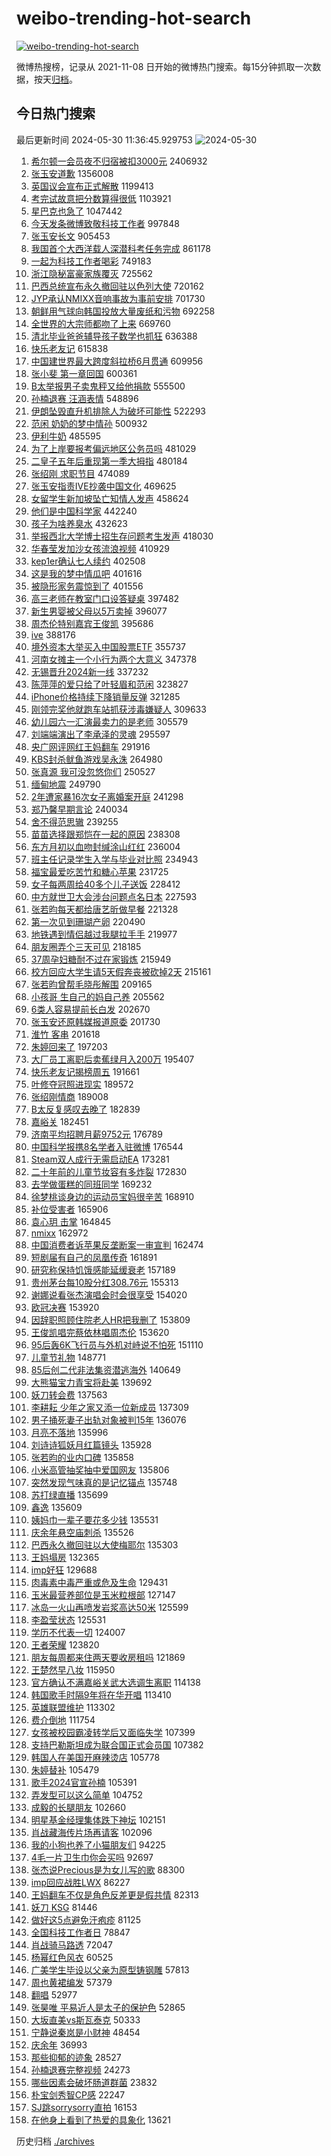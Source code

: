 # weibo-trending-hot-search

[![weibo-trending-hot-search](https://github.com/ameizi/weibo-trending-hot-search/actions/workflows/ci.yml/badge.svg)](https://github.com/ameizi/weibo-trending-hot-search/actions/workflows/ci.yml)

微博热搜榜，记录从 2021-11-08 日开始的微博热门搜索。每15分钟抓取一次数据，按天[归档](./archives)。

## 今日热门搜索

<!-- BEGIN --> 
最后更新时间 2024-05-30 11:36:45.929753 
![2024-05-30](https://imgs-storage.s3.us-east-005.backblazeb2.com/20240530/2024-05-30.png?versionId=4_z8fbbed132d73df8689c40f13_f118fa64bf7d89da3_d20240530_m033645_c005_v0501018_t0048_u01717040205818) 
1. [希尔顿一会员夜不归宿被扣3000元](https://s.weibo.com/weibo?q=%23%E5%B8%8C%E5%B0%94%E9%A1%BF%E4%B8%80%E4%BC%9A%E5%91%98%E5%A4%9C%E4%B8%8D%E5%BD%92%E5%AE%BF%E8%A2%AB%E6%89%A33000%E5%85%83%23&t=31&band_rank=1&Refer=top) 2406932
1. [张玉安道歉](https://s.weibo.com/weibo?q=%23%E5%BC%A0%E7%8E%89%E5%AE%89%E9%81%93%E6%AD%89%23&t=31&band_rank=2&Refer=top) 1356008
1. [英国议会宣布正式解散](https://s.weibo.com/weibo?q=%23%E8%8B%B1%E5%9B%BD%E8%AE%AE%E4%BC%9A%E5%AE%A3%E5%B8%83%E6%AD%A3%E5%BC%8F%E8%A7%A3%E6%95%A3%23&t=31&band_rank=2&Refer=top) 1199413
1. [考完试故意把分数算得很低](https://s.weibo.com/weibo?q=%E8%80%83%E5%AE%8C%E8%AF%95%E6%95%85%E6%84%8F%E6%8A%8A%E5%88%86%E6%95%B0%E7%AE%97%E5%BE%97%E5%BE%88%E4%BD%8E&t=31&band_rank=12&Refer=top) 1103921
1. [星巴克也急了](https://s.weibo.com/weibo?q=%23%E6%98%9F%E5%B7%B4%E5%85%8B%E4%B9%9F%E6%80%A5%E4%BA%86%23&t=31&band_rank=24&Refer=top) 1047442
1. [今天发条微博致敬科技工作者](https://s.weibo.com/weibo?q=%23%E4%BB%8A%E5%A4%A9%E5%8F%91%E6%9D%A1%E5%BE%AE%E5%8D%9A%E8%87%B4%E6%95%AC%E7%A7%91%E6%8A%80%E5%B7%A5%E4%BD%9C%E8%80%85%23&t=31&band_rank=3&Refer=top) 997848
1. [张玉安长文](https://s.weibo.com/weibo?q=%23%E5%BC%A0%E7%8E%89%E5%AE%89%E9%95%BF%E6%96%87%23&t=31&band_rank=2&Refer=top) 905453
1. [我国首个大西洋载人深潜科考任务完成](https://s.weibo.com/weibo?q=%23%E6%88%91%E5%9B%BD%E9%A6%96%E4%B8%AA%E5%A4%A7%E8%A5%BF%E6%B4%8B%E8%BD%BD%E4%BA%BA%E6%B7%B1%E6%BD%9C%E7%A7%91%E8%80%83%E4%BB%BB%E5%8A%A1%E5%AE%8C%E6%88%90%23&t=31&band_rank=3&Refer=top) 861178
1. [一起为科技工作者喝彩](https://s.weibo.com/weibo?q=%23%E4%B8%80%E8%B5%B7%E4%B8%BA%E7%A7%91%E6%8A%80%E5%B7%A5%E4%BD%9C%E8%80%85%E5%96%9D%E5%BD%A9%23&t=31&band_rank=3&Refer=top) 749183
1. [浙江隐秘富豪家族覆灭](https://s.weibo.com/weibo?q=%23%E6%B5%99%E6%B1%9F%E9%9A%90%E7%A7%98%E5%AF%8C%E8%B1%AA%E5%AE%B6%E6%97%8F%E8%A6%86%E7%81%AD%23&t=31&band_rank=4&Refer=top) 725562
1. [巴西总统宣布永久撤回驻以色列大使](https://s.weibo.com/weibo?q=%23%E5%B7%B4%E8%A5%BF%E6%80%BB%E7%BB%9F%E5%AE%A3%E5%B8%83%E6%B0%B8%E4%B9%85%E6%92%A4%E5%9B%9E%E9%A9%BB%E4%BB%A5%E8%89%B2%E5%88%97%E5%A4%A7%E4%BD%BF%23&t=31&band_rank=1&Refer=top) 720162
1. [JYP承认NMIXX音响事故为事前安排](https://s.weibo.com/weibo?q=%23JYP%E6%89%BF%E8%AE%A4NMIXX%E9%9F%B3%E5%93%8D%E4%BA%8B%E6%95%85%E4%B8%BA%E4%BA%8B%E5%89%8D%E5%AE%89%E6%8E%92%23&t=31&band_rank=9&Refer=top) 701730
1. [朝鲜用气球向韩国投放大量废纸和污物](https://s.weibo.com/weibo?q=%23%E6%9C%9D%E9%B2%9C%E7%94%A8%E6%B0%94%E7%90%83%E5%90%91%E9%9F%A9%E5%9B%BD%E6%8A%95%E6%94%BE%E5%A4%A7%E9%87%8F%E5%BA%9F%E7%BA%B8%E5%92%8C%E6%B1%A1%E7%89%A9%23&t=31&band_rank=8&Refer=top) 692258
1. [全世界的大宗师都吻了上来](https://s.weibo.com/weibo?q=%E5%85%A8%E4%B8%96%E7%95%8C%E7%9A%84%E5%A4%A7%E5%AE%97%E5%B8%88%E9%83%BD%E5%90%BB%E4%BA%86%E4%B8%8A%E6%9D%A5&t=31&band_rank=2&Refer=top) 669760
1. [清北毕业爸爸辅导孩子数学也抓狂](https://s.weibo.com/weibo?q=%23%E6%B8%85%E5%8C%97%E6%AF%95%E4%B8%9A%E7%88%B8%E7%88%B8%E8%BE%85%E5%AF%BC%E5%AD%A9%E5%AD%90%E6%95%B0%E5%AD%A6%E4%B9%9F%E6%8A%93%E7%8B%82%23&t=31&band_rank=4&Refer=top) 636388
1. [快乐老友记](https://s.weibo.com/weibo?q=%E5%BF%AB%E4%B9%90%E8%80%81%E5%8F%8B%E8%AE%B0&t=31&band_rank=5&Refer=top) 615838
1. [中国建世界最大跨度斜拉桥6月贯通](https://s.weibo.com/weibo?q=%23%E4%B8%AD%E5%9B%BD%E5%BB%BA%E4%B8%96%E7%95%8C%E6%9C%80%E5%A4%A7%E8%B7%A8%E5%BA%A6%E6%96%9C%E6%8B%89%E6%A1%A56%E6%9C%88%E8%B4%AF%E9%80%9A%23&t=31&band_rank=3&Refer=top) 609956
1. [张小斐 第一章回国](https://s.weibo.com/weibo?q=%E5%BC%A0%E5%B0%8F%E6%96%90%20%E7%AC%AC%E4%B8%80%E7%AB%A0%E5%9B%9E%E5%9B%BD&t=31&band_rank=5&Refer=top) 600361
1. [B太举报男子卖鬼秤又给他捐款](https://s.weibo.com/weibo?q=%23B%E5%A4%AA%E4%B8%BE%E6%8A%A5%E7%94%B7%E5%AD%90%E5%8D%96%E9%AC%BC%E7%A7%A4%E5%8F%88%E7%BB%99%E4%BB%96%E6%8D%90%E6%AC%BE%23&t=31&band_rank=6&Refer=top) 555500
1. [孙楠退赛 汪涵表情](https://s.weibo.com/weibo?q=%E5%AD%99%E6%A5%A0%E9%80%80%E8%B5%9B%20%E6%B1%AA%E6%B6%B5%E8%A1%A8%E6%83%85&t=31&band_rank=7&Refer=top) 548896
1. [伊朗坠毁直升机排除人为破坏可能性](https://s.weibo.com/weibo?q=%23%E4%BC%8A%E6%9C%97%E5%9D%A0%E6%AF%81%E7%9B%B4%E5%8D%87%E6%9C%BA%E6%8E%92%E9%99%A4%E4%BA%BA%E4%B8%BA%E7%A0%B4%E5%9D%8F%E5%8F%AF%E8%83%BD%E6%80%A7%23&t=31&band_rank=7&Refer=top) 522293
1. [范闲 奶奶的梦中情孙](https://s.weibo.com/weibo?q=%E8%8C%83%E9%97%B2%20%E5%A5%B6%E5%A5%B6%E7%9A%84%E6%A2%A6%E4%B8%AD%E6%83%85%E5%AD%99&t=31&band_rank=9&Refer=top) 500932
1. [伊利牛奶](https://s.weibo.com/weibo?q=%E4%BC%8A%E5%88%A9%E7%89%9B%E5%A5%B6&t=31&band_rank=7&Refer=top) 485595
1. [为了上岸要报考偏远地区公务员吗](https://s.weibo.com/weibo?q=%23%E4%B8%BA%E4%BA%86%E4%B8%8A%E5%B2%B8%E8%A6%81%E6%8A%A5%E8%80%83%E5%81%8F%E8%BF%9C%E5%9C%B0%E5%8C%BA%E5%85%AC%E5%8A%A1%E5%91%98%E5%90%97%23&t=31&band_rank=30&Refer=top) 481029
1. [二皇子五年后重现第一季大拇指](https://s.weibo.com/weibo?q=%23%E4%BA%8C%E7%9A%87%E5%AD%90%E4%BA%94%E5%B9%B4%E5%90%8E%E9%87%8D%E7%8E%B0%E7%AC%AC%E4%B8%80%E5%AD%A3%E5%A4%A7%E6%8B%87%E6%8C%87%23&t=31&band_rank=7&Refer=top) 480184
1. [张绍刚 求职节目](https://s.weibo.com/weibo?q=%E5%BC%A0%E7%BB%8D%E5%88%9A%20%E6%B1%82%E8%81%8C%E8%8A%82%E7%9B%AE&t=31&band_rank=8&Refer=top) 474089
1. [张玉安指责IVE抄袭中国文化](https://s.weibo.com/weibo?q=%E5%BC%A0%E7%8E%89%E5%AE%89%E6%8C%87%E8%B4%A3IVE%E6%8A%84%E8%A2%AD%E4%B8%AD%E5%9B%BD%E6%96%87%E5%8C%96&t=31&band_rank=31&Refer=top) 469625
1. [女留学生新加坡坠亡知情人发声](https://s.weibo.com/weibo?q=%23%E5%A5%B3%E7%95%99%E5%AD%A6%E7%94%9F%E6%96%B0%E5%8A%A0%E5%9D%A1%E5%9D%A0%E4%BA%A1%E7%9F%A5%E6%83%85%E4%BA%BA%E5%8F%91%E5%A3%B0%23&t=31&band_rank=15&Refer=top) 458624
1. [他们是中国科学家](https://s.weibo.com/weibo?q=%23%E4%BB%96%E4%BB%AC%E6%98%AF%E4%B8%AD%E5%9B%BD%E7%A7%91%E5%AD%A6%E5%AE%B6%23&t=31&band_rank=10&Refer=top) 442240
1. [孩子为啥养臭水](https://s.weibo.com/weibo?q=%23%E5%AD%A9%E5%AD%90%E4%B8%BA%E5%95%A5%E5%85%BB%E8%87%AD%E6%B0%B4%23&t=31&band_rank=19&Refer=top) 432623
1. [举报西北大学博士招生存问题考生发声](https://s.weibo.com/weibo?q=%23%E4%B8%BE%E6%8A%A5%E8%A5%BF%E5%8C%97%E5%A4%A7%E5%AD%A6%E5%8D%9A%E5%A3%AB%E6%8B%9B%E7%94%9F%E5%AD%98%E9%97%AE%E9%A2%98%E8%80%83%E7%94%9F%E5%8F%91%E5%A3%B0%23&t=31&band_rank=50&Refer=top) 418030
1. [华春莹发加沙女孩流浪视频](https://s.weibo.com/weibo?q=%23%E5%8D%8E%E6%98%A5%E8%8E%B9%E5%8F%91%E5%8A%A0%E6%B2%99%E5%A5%B3%E5%AD%A9%E6%B5%81%E6%B5%AA%E8%A7%86%E9%A2%91%23&t=31&band_rank=47&Refer=top) 410929
1. [kep1er确认七人续约](https://s.weibo.com/weibo?q=%23kep1er%E7%A1%AE%E8%AE%A4%E4%B8%83%E4%BA%BA%E7%BB%AD%E7%BA%A6%23&t=31&band_rank=7&Refer=top) 402508
1. [这是我的梦中情瓜吧](https://s.weibo.com/weibo?q=%23%E8%BF%99%E6%98%AF%E6%88%91%E7%9A%84%E6%A2%A6%E4%B8%AD%E6%83%85%E7%93%9C%E5%90%A7%23&t=31&band_rank=10&Refer=top) 401616
1. [被隐形家务震惊到了](https://s.weibo.com/weibo?q=%23%E8%A2%AB%E9%9A%90%E5%BD%A2%E5%AE%B6%E5%8A%A1%E9%9C%87%E6%83%8A%E5%88%B0%E4%BA%86%23&t=31&band_rank=17&Refer=top) 401556
1. [高三老师在教室门口设答疑桌](https://s.weibo.com/weibo?q=%23%E9%AB%98%E4%B8%89%E8%80%81%E5%B8%88%E5%9C%A8%E6%95%99%E5%AE%A4%E9%97%A8%E5%8F%A3%E8%AE%BE%E7%AD%94%E7%96%91%E6%A1%8C%23&t=31&band_rank=10&Refer=top) 397482
1. [新生男婴被父母以5万卖掉](https://s.weibo.com/weibo?q=%23%E6%96%B0%E7%94%9F%E7%94%B7%E5%A9%B4%E8%A2%AB%E7%88%B6%E6%AF%8D%E4%BB%A55%E4%B8%87%E5%8D%96%E6%8E%89%23&t=31&band_rank=15&Refer=top) 396077
1. [周杰伦特别嘉宾王俊凯](https://s.weibo.com/weibo?q=%23%E5%91%A8%E6%9D%B0%E4%BC%A6%E7%89%B9%E5%88%AB%E5%98%89%E5%AE%BE%E7%8E%8B%E4%BF%8A%E5%87%AF%23&t=31&band_rank=9&Refer=top) 395686
1. [ive](https://s.weibo.com/weibo?q=ive&t=31&band_rank=24&Refer=top) 388176
1. [境外资本大举买入中国股票ETF](https://s.weibo.com/weibo?q=%23%E5%A2%83%E5%A4%96%E8%B5%84%E6%9C%AC%E5%A4%A7%E4%B8%BE%E4%B9%B0%E5%85%A5%E4%B8%AD%E5%9B%BD%E8%82%A1%E7%A5%A8ETF%23&t=31&band_rank=26&Refer=top) 355737
1. [河南女摊主一个小行为两个大意义](https://s.weibo.com/weibo?q=%23%E6%B2%B3%E5%8D%97%E5%A5%B3%E6%91%8A%E4%B8%BB%E4%B8%80%E4%B8%AA%E5%B0%8F%E8%A1%8C%E4%B8%BA%E4%B8%A4%E4%B8%AA%E5%A4%A7%E6%84%8F%E4%B9%89%23&t=31&band_rank=10&Refer=top) 347378
1. [无锡晋升2024新一线](https://s.weibo.com/weibo?q=%23%E6%97%A0%E9%94%A1%E6%99%8B%E5%8D%872024%E6%96%B0%E4%B8%80%E7%BA%BF%23&t=31&band_rank=10&Refer=top) 337232
1. [陈萍萍的爱只给了叶轻眉和范闲](https://s.weibo.com/weibo?q=%E9%99%88%E8%90%8D%E8%90%8D%E7%9A%84%E7%88%B1%E5%8F%AA%E7%BB%99%E4%BA%86%E5%8F%B6%E8%BD%BB%E7%9C%89%E5%92%8C%E8%8C%83%E9%97%B2&t=31&band_rank=11&Refer=top) 323827
1. [iPhone价格持续下降销量反弹](https://s.weibo.com/weibo?q=%23iPhone%E4%BB%B7%E6%A0%BC%E6%8C%81%E7%BB%AD%E4%B8%8B%E9%99%8D%E9%94%80%E9%87%8F%E5%8F%8D%E5%BC%B9%23&t=31&band_rank=12&Refer=top) 321285
1. [刚领完奖他就跑车站抓获涉毒嫌疑人](https://s.weibo.com/weibo?q=%23%E5%88%9A%E9%A2%86%E5%AE%8C%E5%A5%96%E4%BB%96%E5%B0%B1%E8%B7%91%E8%BD%A6%E7%AB%99%E6%8A%93%E8%8E%B7%E6%B6%89%E6%AF%92%E5%AB%8C%E7%96%91%E4%BA%BA%23&t=31&band_rank=10&Refer=top) 309633
1. [幼儿园六一汇演最卖力的是老师](https://s.weibo.com/weibo?q=%23%E5%B9%BC%E5%84%BF%E5%9B%AD%E5%85%AD%E4%B8%80%E6%B1%87%E6%BC%94%E6%9C%80%E5%8D%96%E5%8A%9B%E7%9A%84%E6%98%AF%E8%80%81%E5%B8%88%23&t=31&band_rank=10&Refer=top) 305579
1. [刘端端演出了李承泽的灵魂](https://s.weibo.com/weibo?q=%E5%88%98%E7%AB%AF%E7%AB%AF%E6%BC%94%E5%87%BA%E4%BA%86%E6%9D%8E%E6%89%BF%E6%B3%BD%E7%9A%84%E7%81%B5%E9%AD%82&t=31&band_rank=37&Refer=top) 295597
1. [央广网评网红王妈翻车](https://s.weibo.com/weibo?q=%23%E5%A4%AE%E5%B9%BF%E7%BD%91%E8%AF%84%E7%BD%91%E7%BA%A2%E7%8E%8B%E5%A6%88%E7%BF%BB%E8%BD%A6%23&t=31&band_rank=13&Refer=top) 291916
1. [KBS封杀鱿鱼游戏吴永洙](https://s.weibo.com/weibo?q=%23KBS%E5%B0%81%E6%9D%80%E9%B1%BF%E9%B1%BC%E6%B8%B8%E6%88%8F%E5%90%B4%E6%B0%B8%E6%B4%99%23&t=31&band_rank=45&Refer=top) 264980
1. [张真源 我可没忽悠你们](https://s.weibo.com/weibo?q=%E5%BC%A0%E7%9C%9F%E6%BA%90%20%E6%88%91%E5%8F%AF%E6%B2%A1%E5%BF%BD%E6%82%A0%E4%BD%A0%E4%BB%AC&t=31&band_rank=18&Refer=top) 250527
1. [缅甸地震](https://s.weibo.com/weibo?q=%E7%BC%85%E7%94%B8%E5%9C%B0%E9%9C%87&t=31&band_rank=20&Refer=top) 249790
1. [2年遭家暴16次女子离婚案开庭](https://s.weibo.com/weibo?q=%232%E5%B9%B4%E9%81%AD%E5%AE%B6%E6%9A%B416%E6%AC%A1%E5%A5%B3%E5%AD%90%E7%A6%BB%E5%A9%9A%E6%A1%88%E5%BC%80%E5%BA%AD%23&t=31&band_rank=28&Refer=top) 241298
1. [郑乃馨早期言论](https://s.weibo.com/weibo?q=%23%E9%83%91%E4%B9%83%E9%A6%A8%E6%97%A9%E6%9C%9F%E8%A8%80%E8%AE%BA%23&t=31&band_rank=16&Refer=top) 240034
1. [舍不得范思辙](https://s.weibo.com/weibo?q=%23%E8%88%8D%E4%B8%8D%E5%BE%97%E8%8C%83%E6%80%9D%E8%BE%99%23&t=31&band_rank=14&Refer=top) 239255
1. [苗苗选择跟郑恺在一起的原因](https://s.weibo.com/weibo?q=%23%E8%8B%97%E8%8B%97%E9%80%89%E6%8B%A9%E8%B7%9F%E9%83%91%E6%81%BA%E5%9C%A8%E4%B8%80%E8%B5%B7%E7%9A%84%E5%8E%9F%E5%9B%A0%23&t=31&band_rank=15&Refer=top) 238308
1. [东方月初以血吻封缄涂山红红](https://s.weibo.com/weibo?q=%E4%B8%9C%E6%96%B9%E6%9C%88%E5%88%9D%E4%BB%A5%E8%A1%80%E5%90%BB%E5%B0%81%E7%BC%84%E6%B6%82%E5%B1%B1%E7%BA%A2%E7%BA%A2&t=31&band_rank=30&Refer=top) 236004
1. [班主任记录学生入学与毕业对比照](https://s.weibo.com/weibo?q=%23%E7%8F%AD%E4%B8%BB%E4%BB%BB%E8%AE%B0%E5%BD%95%E5%AD%A6%E7%94%9F%E5%85%A5%E5%AD%A6%E4%B8%8E%E6%AF%95%E4%B8%9A%E5%AF%B9%E6%AF%94%E7%85%A7%23&t=31&band_rank=10&Refer=top) 234943
1. [福宝最爱吃苦竹和糖心苹果](https://s.weibo.com/weibo?q=%23%E7%A6%8F%E5%AE%9D%E6%9C%80%E7%88%B1%E5%90%83%E8%8B%A6%E7%AB%B9%E5%92%8C%E7%B3%96%E5%BF%83%E8%8B%B9%E6%9E%9C%23&t=31&band_rank=41&Refer=top) 231725
1. [女子每两周给40多个儿子送饭](https://s.weibo.com/weibo?q=%23%E5%A5%B3%E5%AD%90%E6%AF%8F%E4%B8%A4%E5%91%A8%E7%BB%9940%E5%A4%9A%E4%B8%AA%E5%84%BF%E5%AD%90%E9%80%81%E9%A5%AD%23&t=31&band_rank=44&Refer=top) 228412
1. [中方就世卫大会涉台问题点名日本](https://s.weibo.com/weibo?q=%23%E4%B8%AD%E6%96%B9%E5%B0%B1%E4%B8%96%E5%8D%AB%E5%A4%A7%E4%BC%9A%E6%B6%89%E5%8F%B0%E9%97%AE%E9%A2%98%E7%82%B9%E5%90%8D%E6%97%A5%E6%9C%AC%23&t=31&band_rank=32&Refer=top) 227593
1. [张若昀每天都给唐艺昕做早餐](https://s.weibo.com/weibo?q=%23%E5%BC%A0%E8%8B%A5%E6%98%80%E6%AF%8F%E5%A4%A9%E9%83%BD%E7%BB%99%E5%94%90%E8%89%BA%E6%98%95%E5%81%9A%E6%97%A9%E9%A4%90%23&t=31&band_rank=27&Refer=top) 221328
1. [第一次见到珊瑚产卵](https://s.weibo.com/weibo?q=%23%E7%AC%AC%E4%B8%80%E6%AC%A1%E8%A7%81%E5%88%B0%E7%8F%8A%E7%91%9A%E4%BA%A7%E5%8D%B5%23&t=31&band_rank=18&Refer=top) 220490
1. [地铁遇到情侣越过我腿拉手手](https://s.weibo.com/weibo?q=%E5%9C%B0%E9%93%81%E9%81%87%E5%88%B0%E6%83%85%E4%BE%A3%E8%B6%8A%E8%BF%87%E6%88%91%E8%85%BF%E6%8B%89%E6%89%8B%E6%89%8B&t=31&band_rank=21&Refer=top) 219977
1. [朋友圈弄个三天可见](https://s.weibo.com/weibo?q=%E6%9C%8B%E5%8F%8B%E5%9C%88%E5%BC%84%E4%B8%AA%E4%B8%89%E5%A4%A9%E5%8F%AF%E8%A7%81&t=31&band_rank=21&Refer=top) 218185
1. [37周孕妇糖耐不过在家锻炼](https://s.weibo.com/weibo?q=%2337%E5%91%A8%E5%AD%95%E5%A6%87%E7%B3%96%E8%80%90%E4%B8%8D%E8%BF%87%E5%9C%A8%E5%AE%B6%E9%94%BB%E7%82%BC%23&t=31&band_rank=23&Refer=top) 215949
1. [校方回应大学生请5天假奔丧被砍掉2天](https://s.weibo.com/weibo?q=%23%E6%A0%A1%E6%96%B9%E5%9B%9E%E5%BA%94%E5%A4%A7%E5%AD%A6%E7%94%9F%E8%AF%B75%E5%A4%A9%E5%81%87%E5%A5%94%E4%B8%A7%E8%A2%AB%E7%A0%8D%E6%8E%892%E5%A4%A9%23&t=31&band_rank=22&Refer=top) 215161
1. [张若昀曾帮毛晓彤解围](https://s.weibo.com/weibo?q=%23%E5%BC%A0%E8%8B%A5%E6%98%80%E6%9B%BE%E5%B8%AE%E6%AF%9B%E6%99%93%E5%BD%A4%E8%A7%A3%E5%9B%B4%23&t=31&band_rank=25&Refer=top) 209165
1. [小孩哥 生自己的妈自己养](https://s.weibo.com/weibo?q=%E5%B0%8F%E5%AD%A9%E5%93%A5%20%E7%94%9F%E8%87%AA%E5%B7%B1%E7%9A%84%E5%A6%88%E8%87%AA%E5%B7%B1%E5%85%BB&t=31&band_rank=23&Refer=top) 205562
1. [6类人容易提前长白发](https://s.weibo.com/weibo?q=%236%E7%B1%BB%E4%BA%BA%E5%AE%B9%E6%98%93%E6%8F%90%E5%89%8D%E9%95%BF%E7%99%BD%E5%8F%91%23&t=31&band_rank=34&Refer=top) 202670
1. [张玉安还原韩媒报道原委](https://s.weibo.com/weibo?q=%23%E5%BC%A0%E7%8E%89%E5%AE%89%E8%BF%98%E5%8E%9F%E9%9F%A9%E5%AA%92%E6%8A%A5%E9%81%93%E5%8E%9F%E5%A7%94%23&t=31&band_rank=28&Refer=top) 201730
1. [淮竹 客串](https://s.weibo.com/weibo?q=%E6%B7%AE%E7%AB%B9%20%E5%AE%A2%E4%B8%B2&t=31&band_rank=21&Refer=top) 201618
1. [朱婷回来了](https://s.weibo.com/weibo?q=%E6%9C%B1%E5%A9%B7%E5%9B%9E%E6%9D%A5%E4%BA%86&t=31&band_rank=17&Refer=top) 197203
1. [大厂员工离职后卖蕉绿月入200万](https://s.weibo.com/weibo?q=%23%E5%A4%A7%E5%8E%82%E5%91%98%E5%B7%A5%E7%A6%BB%E8%81%8C%E5%90%8E%E5%8D%96%E8%95%89%E7%BB%BF%E6%9C%88%E5%85%A5200%E4%B8%87%23&t=31&band_rank=23&Refer=top) 195407
1. [快乐老友记揭榜周五](https://s.weibo.com/weibo?q=%23%E5%BF%AB%E4%B9%90%E8%80%81%E5%8F%8B%E8%AE%B0%E6%8F%AD%E6%A6%9C%E5%91%A8%E4%BA%94%23&t=31&band_rank=24&Refer=top) 191661
1. [叶修夺冠照进现实](https://s.weibo.com/weibo?q=%E5%8F%B6%E4%BF%AE%E5%A4%BA%E5%86%A0%E7%85%A7%E8%BF%9B%E7%8E%B0%E5%AE%9E&t=31&band_rank=24&Refer=top) 189572
1. [张绍刚情商](https://s.weibo.com/weibo?q=%E5%BC%A0%E7%BB%8D%E5%88%9A%E6%83%85%E5%95%86&t=31&band_rank=26&Refer=top) 189008
1. [B太反复感叹去晚了](https://s.weibo.com/weibo?q=%23B%E5%A4%AA%E5%8F%8D%E5%A4%8D%E6%84%9F%E5%8F%B9%E5%8E%BB%E6%99%9A%E4%BA%86%23&t=31&band_rank=49&Refer=top) 182839
1. [嘉峪关](https://s.weibo.com/weibo?q=%E5%98%89%E5%B3%AA%E5%85%B3&t=31&band_rank=26&Refer=top) 182451
1. [济南平均招聘月薪9752元](https://s.weibo.com/weibo?q=%23%E6%B5%8E%E5%8D%97%E5%B9%B3%E5%9D%87%E6%8B%9B%E8%81%98%E6%9C%88%E8%96%AA9752%E5%85%83%23&t=31&band_rank=29&Refer=top) 176789
1. [中国科学报携8名学者入驻微博](https://s.weibo.com/weibo?q=%23%E4%B8%AD%E5%9B%BD%E7%A7%91%E5%AD%A6%E6%8A%A5%E6%90%BA8%E5%90%8D%E5%AD%A6%E8%80%85%E5%85%A5%E9%A9%BB%E5%BE%AE%E5%8D%9A%23&t=31&band_rank=18&Refer=top) 176544
1. [Steam双人成行无需启动EA](https://s.weibo.com/weibo?q=%23Steam%E5%8F%8C%E4%BA%BA%E6%88%90%E8%A1%8C%E6%97%A0%E9%9C%80%E5%90%AF%E5%8A%A8EA%23&t=31&band_rank=31&Refer=top) 173281
1. [二十年前的儿童节妆容有多炸裂](https://s.weibo.com/weibo?q=%23%E4%BA%8C%E5%8D%81%E5%B9%B4%E5%89%8D%E7%9A%84%E5%84%BF%E7%AB%A5%E8%8A%82%E5%A6%86%E5%AE%B9%E6%9C%89%E5%A4%9A%E7%82%B8%E8%A3%82%23&t=31&band_rank=30&Refer=top) 172830
1. [去学做蛋糕的同班同学](https://s.weibo.com/weibo?q=%E5%8E%BB%E5%AD%A6%E5%81%9A%E8%9B%8B%E7%B3%95%E7%9A%84%E5%90%8C%E7%8F%AD%E5%90%8C%E5%AD%A6&t=31&band_rank=31&Refer=top) 169232
1. [徐梦桃谈身边的运动员宝妈很辛苦](https://s.weibo.com/weibo?q=%23%E5%BE%90%E6%A2%A6%E6%A1%83%E8%B0%88%E8%BA%AB%E8%BE%B9%E7%9A%84%E8%BF%90%E5%8A%A8%E5%91%98%E5%AE%9D%E5%A6%88%E5%BE%88%E8%BE%9B%E8%8B%A6%23&t=31&band_rank=26&Refer=top) 168910
1. [补位受害者](https://s.weibo.com/weibo?q=%23%E8%A1%A5%E4%BD%8D%E5%8F%97%E5%AE%B3%E8%80%85%23&t=31&band_rank=27&Refer=top) 165906
1. [袁心玥 击掌](https://s.weibo.com/weibo?q=%E8%A2%81%E5%BF%83%E7%8E%A5%20%E5%87%BB%E6%8E%8C&t=31&band_rank=18&Refer=top) 164845
1. [nmixx](https://s.weibo.com/weibo?q=nmixx&t=31&band_rank=25&Refer=top) 162972
1. [中国消费者诉苹果反垄断案一审宣判](https://s.weibo.com/weibo?q=%23%E4%B8%AD%E5%9B%BD%E6%B6%88%E8%B4%B9%E8%80%85%E8%AF%89%E8%8B%B9%E6%9E%9C%E5%8F%8D%E5%9E%84%E6%96%AD%E6%A1%88%E4%B8%80%E5%AE%A1%E5%AE%A3%E5%88%A4%23&t=31&band_rank=28&Refer=top) 162474
1. [短剧届有自己的凤凰传奇](https://s.weibo.com/weibo?q=%E7%9F%AD%E5%89%A7%E5%B1%8A%E6%9C%89%E8%87%AA%E5%B7%B1%E7%9A%84%E5%87%A4%E5%87%B0%E4%BC%A0%E5%A5%87&t=31&band_rank=25&Refer=top) 161891
1. [研究称保持饥饿感能延缓衰老](https://s.weibo.com/weibo?q=%23%E7%A0%94%E7%A9%B6%E7%A7%B0%E4%BF%9D%E6%8C%81%E9%A5%A5%E9%A5%BF%E6%84%9F%E8%83%BD%E5%BB%B6%E7%BC%93%E8%A1%B0%E8%80%81%23&t=31&band_rank=33&Refer=top) 157189
1. [贵州茅台每10股分红308.76元](https://s.weibo.com/weibo?q=%23%E8%B4%B5%E5%B7%9E%E8%8C%85%E5%8F%B0%E6%AF%8F10%E8%82%A1%E5%88%86%E7%BA%A2308.76%E5%85%83%23&t=31&band_rank=29&Refer=top) 155313
1. [谢娜说看张杰演唱会时会很享受](https://s.weibo.com/weibo?q=%23%E8%B0%A2%E5%A8%9C%E8%AF%B4%E7%9C%8B%E5%BC%A0%E6%9D%B0%E6%BC%94%E5%94%B1%E4%BC%9A%E6%97%B6%E4%BC%9A%E5%BE%88%E4%BA%AB%E5%8F%97%23&t=31&band_rank=45&Refer=top) 154020
1. [欧冠决赛](https://s.weibo.com/weibo?q=%E6%AC%A7%E5%86%A0%E5%86%B3%E8%B5%9B&t=31&band_rank=33&Refer=top) 153920
1. [因辞职照顾住院老人HR把我删了](https://s.weibo.com/weibo?q=%23%E5%9B%A0%E8%BE%9E%E8%81%8C%E7%85%A7%E9%A1%BE%E4%BD%8F%E9%99%A2%E8%80%81%E4%BA%BAHR%E6%8A%8A%E6%88%91%E5%88%A0%E4%BA%86%23&t=31&band_rank=35&Refer=top) 153809
1. [王俊凯唱完蔡依林唱周杰伦](https://s.weibo.com/weibo?q=%23%E7%8E%8B%E4%BF%8A%E5%87%AF%E5%94%B1%E5%AE%8C%E8%94%A1%E4%BE%9D%E6%9E%97%E5%94%B1%E5%91%A8%E6%9D%B0%E4%BC%A6%23&t=31&band_rank=29&Refer=top) 153620
1. [95后轰6K飞行员与外机对峙说不怕死](https://s.weibo.com/weibo?q=%2395%E5%90%8E%E8%BD%B06K%E9%A3%9E%E8%A1%8C%E5%91%98%E4%B8%8E%E5%A4%96%E6%9C%BA%E5%AF%B9%E5%B3%99%E8%AF%B4%E4%B8%8D%E6%80%95%E6%AD%BB%23&t=31&band_rank=36&Refer=top) 151110
1. [儿童节礼物](https://s.weibo.com/weibo?q=%E5%84%BF%E7%AB%A5%E8%8A%82%E7%A4%BC%E7%89%A9&t=31&band_rank=37&Refer=top) 148771
1. [85后创二代非法集资潜逃海外](https://s.weibo.com/weibo?q=%2385%E5%90%8E%E5%88%9B%E4%BA%8C%E4%BB%A3%E9%9D%9E%E6%B3%95%E9%9B%86%E8%B5%84%E6%BD%9C%E9%80%83%E6%B5%B7%E5%A4%96%23&t=31&band_rank=32&Refer=top) 140649
1. [大熊猫宝力青宝将赴美](https://s.weibo.com/weibo?q=%23%E5%A4%A7%E7%86%8A%E7%8C%AB%E5%AE%9D%E5%8A%9B%E9%9D%92%E5%AE%9D%E5%B0%86%E8%B5%B4%E7%BE%8E%23&t=31&band_rank=19&Refer=top) 139692
1. [妖刀转会费](https://s.weibo.com/weibo?q=%23%E5%A6%96%E5%88%80%E8%BD%AC%E4%BC%9A%E8%B4%B9%23&t=31&band_rank=33&Refer=top) 137563
1. [李耕耘 少年之家又添一位新成员](https://s.weibo.com/weibo?q=%E6%9D%8E%E8%80%95%E8%80%98%20%E5%B0%91%E5%B9%B4%E4%B9%8B%E5%AE%B6%E5%8F%88%E6%B7%BB%E4%B8%80%E4%BD%8D%E6%96%B0%E6%88%90%E5%91%98&t=31&band_rank=50&Refer=top) 137309
1. [男子捅死妻子出轨对象被判15年](https://s.weibo.com/weibo?q=%23%E7%94%B7%E5%AD%90%E6%8D%85%E6%AD%BB%E5%A6%BB%E5%AD%90%E5%87%BA%E8%BD%A8%E5%AF%B9%E8%B1%A1%E8%A2%AB%E5%88%A415%E5%B9%B4%23&t=31&band_rank=24&Refer=top) 136076
1. [月亮不落地](https://s.weibo.com/weibo?q=%E6%9C%88%E4%BA%AE%E4%B8%8D%E8%90%BD%E5%9C%B0&t=31&band_rank=25&Refer=top) 135996
1. [刘诗诗狐妖月红篇镜头](https://s.weibo.com/weibo?q=%23%E5%88%98%E8%AF%97%E8%AF%97%E7%8B%90%E5%A6%96%E6%9C%88%E7%BA%A2%E7%AF%87%E9%95%9C%E5%A4%B4%23&t=31&band_rank=26&Refer=top) 135928
1. [张若昀的业内口碑](https://s.weibo.com/weibo?q=%23%E5%BC%A0%E8%8B%A5%E6%98%80%E7%9A%84%E4%B8%9A%E5%86%85%E5%8F%A3%E7%A2%91%23&t=31&band_rank=27&Refer=top) 135858
1. [小米高管抽奖抽中爱国网友](https://s.weibo.com/weibo?q=%23%E5%B0%8F%E7%B1%B3%E9%AB%98%E7%AE%A1%E6%8A%BD%E5%A5%96%E6%8A%BD%E4%B8%AD%E7%88%B1%E5%9B%BD%E7%BD%91%E5%8F%8B%23&t=31&band_rank=28&Refer=top) 135806
1. [突然发现气味真的是记忆锚点](https://s.weibo.com/weibo?q=%23%E7%AA%81%E7%84%B6%E5%8F%91%E7%8E%B0%E6%B0%94%E5%91%B3%E7%9C%9F%E7%9A%84%E6%98%AF%E8%AE%B0%E5%BF%86%E9%94%9A%E7%82%B9%23&t=31&band_rank=29&Refer=top) 135748
1. [苏打绿直播](https://s.weibo.com/weibo?q=%E8%8B%8F%E6%89%93%E7%BB%BF%E7%9B%B4%E6%92%AD&t=31&band_rank=30&Refer=top) 135699
1. [鑫逸](https://s.weibo.com/weibo?q=%E9%91%AB%E9%80%B8&t=31&band_rank=31&Refer=top) 135609
1. [姨妈巾一辈子要花多少钱](https://s.weibo.com/weibo?q=%23%E5%A7%A8%E5%A6%88%E5%B7%BE%E4%B8%80%E8%BE%88%E5%AD%90%E8%A6%81%E8%8A%B1%E5%A4%9A%E5%B0%91%E9%92%B1%23&t=31&band_rank=32&Refer=top) 135531
1. [庆余年悬空庙刺杀](https://s.weibo.com/weibo?q=%23%E5%BA%86%E4%BD%99%E5%B9%B4%E6%82%AC%E7%A9%BA%E5%BA%99%E5%88%BA%E6%9D%80%23&t=31&band_rank=33&Refer=top) 135526
1. [巴西永久撤回驻以大使梅耶尔](https://s.weibo.com/weibo?q=%23%E5%B7%B4%E8%A5%BF%E6%B0%B8%E4%B9%85%E6%92%A4%E5%9B%9E%E9%A9%BB%E4%BB%A5%E5%A4%A7%E4%BD%BF%E6%A2%85%E8%80%B6%E5%B0%94%23&t=31&band_rank=32&Refer=top) 135303
1. [王妈塌房](https://s.weibo.com/weibo?q=%E7%8E%8B%E5%A6%88%E5%A1%8C%E6%88%BF&t=31&band_rank=34&Refer=top) 132365
1. [imp好狂](https://s.weibo.com/weibo?q=%23imp%E5%A5%BD%E7%8B%82%23&t=31&band_rank=36&Refer=top) 129688
1. [肉毒素中毒严重或危及生命](https://s.weibo.com/weibo?q=%23%E8%82%89%E6%AF%92%E7%B4%A0%E4%B8%AD%E6%AF%92%E4%B8%A5%E9%87%8D%E6%88%96%E5%8D%B1%E5%8F%8A%E7%94%9F%E5%91%BD%23&t=31&band_rank=38&Refer=top) 129431
1. [玉米最营养部位是玉米粒根部](https://s.weibo.com/weibo?q=%23%E7%8E%89%E7%B1%B3%E6%9C%80%E8%90%A5%E5%85%BB%E9%83%A8%E4%BD%8D%E6%98%AF%E7%8E%89%E7%B1%B3%E7%B2%92%E6%A0%B9%E9%83%A8%23&t=31&band_rank=50&Refer=top) 127147
1. [冰岛一火山再喷发岩浆高达50米](https://s.weibo.com/weibo?q=%23%E5%86%B0%E5%B2%9B%E4%B8%80%E7%81%AB%E5%B1%B1%E5%86%8D%E5%96%B7%E5%8F%91%E5%B2%A9%E6%B5%86%E9%AB%98%E8%BE%BE50%E7%B1%B3%23&t=31&band_rank=38&Refer=top) 125599
1. [李盈莹状态](https://s.weibo.com/weibo?q=%E6%9D%8E%E7%9B%88%E8%8E%B9%E7%8A%B6%E6%80%81&t=31&band_rank=35&Refer=top) 125531
1. [学历不代表一切](https://s.weibo.com/weibo?q=%E5%AD%A6%E5%8E%86%E4%B8%8D%E4%BB%A3%E8%A1%A8%E4%B8%80%E5%88%87&t=31&band_rank=36&Refer=top) 124007
1. [王者荣耀](https://s.weibo.com/weibo?q=%E7%8E%8B%E8%80%85%E8%8D%A3%E8%80%80&t=31&band_rank=36&Refer=top) 123820
1. [朋友每周都来住两天要收房租吗](https://s.weibo.com/weibo?q=%23%E6%9C%8B%E5%8F%8B%E6%AF%8F%E5%91%A8%E9%83%BD%E6%9D%A5%E4%BD%8F%E4%B8%A4%E5%A4%A9%E8%A6%81%E6%94%B6%E6%88%BF%E7%A7%9F%E5%90%97%23&t=31&band_rank=42&Refer=top) 121869
1. [王楚然早八妆](https://s.weibo.com/weibo?q=%23%E7%8E%8B%E6%A5%9A%E7%84%B6%E6%97%A9%E5%85%AB%E5%A6%86%23&t=31&band_rank=38&Refer=top) 115950
1. [官方确认不满嘉峪关武大选调生离职](https://s.weibo.com/weibo?q=%23%E5%AE%98%E6%96%B9%E7%A1%AE%E8%AE%A4%E4%B8%8D%E6%BB%A1%E5%98%89%E5%B3%AA%E5%85%B3%E6%AD%A6%E5%A4%A7%E9%80%89%E8%B0%83%E7%94%9F%E7%A6%BB%E8%81%8C%23&t=31&band_rank=39&Refer=top) 114138
1. [韩国歌手时隔9年将在华开唱](https://s.weibo.com/weibo?q=%23%E9%9F%A9%E5%9B%BD%E6%AD%8C%E6%89%8B%E6%97%B6%E9%9A%949%E5%B9%B4%E5%B0%86%E5%9C%A8%E5%8D%8E%E5%BC%80%E5%94%B1%23&t=31&band_rank=40&Refer=top) 113410
1. [英雄联盟维护](https://s.weibo.com/weibo?q=%E8%8B%B1%E9%9B%84%E8%81%94%E7%9B%9F%E7%BB%B4%E6%8A%A4&t=31&band_rank=44&Refer=top) 113302
1. [费介倒地](https://s.weibo.com/weibo?q=%23%E8%B4%B9%E4%BB%8B%E5%80%92%E5%9C%B0%23&t=31&band_rank=41&Refer=top) 111754
1. [女孩被校园霸凌转学后又面临失学](https://s.weibo.com/weibo?q=%23%E5%A5%B3%E5%AD%A9%E8%A2%AB%E6%A0%A1%E5%9B%AD%E9%9C%B8%E5%87%8C%E8%BD%AC%E5%AD%A6%E5%90%8E%E5%8F%88%E9%9D%A2%E4%B8%B4%E5%A4%B1%E5%AD%A6%23&t=31&band_rank=32&Refer=top) 107399
1. [支持巴勒斯坦成为联合国正式会员国](https://s.weibo.com/weibo?q=%23%E6%94%AF%E6%8C%81%E5%B7%B4%E5%8B%92%E6%96%AF%E5%9D%A6%E6%88%90%E4%B8%BA%E8%81%94%E5%90%88%E5%9B%BD%E6%AD%A3%E5%BC%8F%E4%BC%9A%E5%91%98%E5%9B%BD%23&t=31&band_rank=46&Refer=top) 107382
1. [韩国人在美国开麻辣烫店](https://s.weibo.com/weibo?q=%23%E9%9F%A9%E5%9B%BD%E4%BA%BA%E5%9C%A8%E7%BE%8E%E5%9B%BD%E5%BC%80%E9%BA%BB%E8%BE%A3%E7%83%AB%E5%BA%97%23&t=31&band_rank=42&Refer=top) 105778
1. [朱婷替补](https://s.weibo.com/weibo?q=%E6%9C%B1%E5%A9%B7%E6%9B%BF%E8%A1%A5&t=31&band_rank=43&Refer=top) 105479
1. [歌手2024官宣孙楠](https://s.weibo.com/weibo?q=%23%E6%AD%8C%E6%89%8B2024%E5%AE%98%E5%AE%A3%E5%AD%99%E6%A5%A0%23&t=31&band_rank=43&Refer=top) 105391
1. [弄发型可以这么简单](https://s.weibo.com/weibo?q=%E5%BC%84%E5%8F%91%E5%9E%8B%E5%8F%AF%E4%BB%A5%E8%BF%99%E4%B9%88%E7%AE%80%E5%8D%95&t=31&band_rank=47&Refer=top) 104752
1. [成毅的长腿朋友](https://s.weibo.com/weibo?q=%23%E6%88%90%E6%AF%85%E7%9A%84%E9%95%BF%E8%85%BF%E6%9C%8B%E5%8F%8B%23&t=31&band_rank=50&Refer=top) 102660
1. [明星基金经理集体跌下神坛](https://s.weibo.com/weibo?q=%23%E6%98%8E%E6%98%9F%E5%9F%BA%E9%87%91%E7%BB%8F%E7%90%86%E9%9B%86%E4%BD%93%E8%B7%8C%E4%B8%8B%E7%A5%9E%E5%9D%9B%23&t=31&band_rank=45&Refer=top) 102151
1. [肖战藏海传片场再请客](https://s.weibo.com/weibo?q=%23%E8%82%96%E6%88%98%E8%97%8F%E6%B5%B7%E4%BC%A0%E7%89%87%E5%9C%BA%E5%86%8D%E8%AF%B7%E5%AE%A2%23&t=31&band_rank=24&Refer=top) 102096
1. [我的小狗也养了小猫朋友们](https://s.weibo.com/weibo?q=%E6%88%91%E7%9A%84%E5%B0%8F%E7%8B%97%E4%B9%9F%E5%85%BB%E4%BA%86%E5%B0%8F%E7%8C%AB%E6%9C%8B%E5%8F%8B%E4%BB%AC&t=31&band_rank=45&Refer=top) 94225
1. [4毛一片卫生巾你会买吗](https://s.weibo.com/weibo?q=%234%E6%AF%9B%E4%B8%80%E7%89%87%E5%8D%AB%E7%94%9F%E5%B7%BE%E4%BD%A0%E4%BC%9A%E4%B9%B0%E5%90%97%23&t=31&band_rank=46&Refer=top) 92697
1. [张杰说Precious是为女儿写的歌](https://s.weibo.com/weibo?q=%23%E5%BC%A0%E6%9D%B0%E8%AF%B4Precious%E6%98%AF%E4%B8%BA%E5%A5%B3%E5%84%BF%E5%86%99%E7%9A%84%E6%AD%8C%23&t=31&band_rank=47&Refer=top) 88300
1. [imp回应战胜LWX](https://s.weibo.com/weibo?q=%23imp%E5%9B%9E%E5%BA%94%E6%88%98%E8%83%9CLWX%23&t=31&band_rank=45&Refer=top) 86227
1. [王妈翻车不仅是角色反差更是假共情](https://s.weibo.com/weibo?q=%23%E7%8E%8B%E5%A6%88%E7%BF%BB%E8%BD%A6%E4%B8%8D%E4%BB%85%E6%98%AF%E8%A7%92%E8%89%B2%E5%8F%8D%E5%B7%AE%E6%9B%B4%E6%98%AF%E5%81%87%E5%85%B1%E6%83%85%23&t=31&band_rank=48&Refer=top) 82313
1. [妖刀 KSG](https://s.weibo.com/weibo?q=%E5%A6%96%E5%88%80%20KSG&t=31&band_rank=49&Refer=top) 81446
1. [做好这5点避免汗疱疹](https://s.weibo.com/weibo?q=%23%E5%81%9A%E5%A5%BD%E8%BF%995%E7%82%B9%E9%81%BF%E5%85%8D%E6%B1%97%E7%96%B1%E7%96%B9%23&t=31&band_rank=50&Refer=top) 81125
1. [全国科技工作者日](https://s.weibo.com/weibo?q=%23%E5%85%A8%E5%9B%BD%E7%A7%91%E6%8A%80%E5%B7%A5%E4%BD%9C%E8%80%85%E6%97%A5%23&t=31&band_rank=34&Refer=top) 78847
1. [肖战骑马路透](https://s.weibo.com/weibo?q=%23%E8%82%96%E6%88%98%E9%AA%91%E9%A9%AC%E8%B7%AF%E9%80%8F%23&t=31&band_rank=48&Refer=top) 72047
1. [杨幂红色风衣](https://s.weibo.com/weibo?q=%23%E6%9D%A8%E5%B9%82%E7%BA%A2%E8%89%B2%E9%A3%8E%E8%A1%A3%23&t=31&band_rank=45&Refer=top) 60525
1. [广美学生毕设以父亲为原型铸钢雕](https://s.weibo.com/weibo?q=%23%E5%B9%BF%E7%BE%8E%E5%AD%A6%E7%94%9F%E6%AF%95%E8%AE%BE%E4%BB%A5%E7%88%B6%E4%BA%B2%E4%B8%BA%E5%8E%9F%E5%9E%8B%E9%93%B8%E9%92%A2%E9%9B%95%23&t=31&band_rank=47&Refer=top) 57813
1. [周也黄裙编发](https://s.weibo.com/weibo?q=%23%E5%91%A8%E4%B9%9F%E9%BB%84%E8%A3%99%E7%BC%96%E5%8F%91%23&t=31&band_rank=47&Refer=top) 57379
1. [翻唱](https://s.weibo.com/weibo?q=%E7%BF%BB%E5%94%B1&t=31&band_rank=46&Refer=top) 52977
1. [张昊唯 平易近人是太子的保护色](https://s.weibo.com/weibo?q=%E5%BC%A0%E6%98%8A%E5%94%AF%20%E5%B9%B3%E6%98%93%E8%BF%91%E4%BA%BA%E6%98%AF%E5%A4%AA%E5%AD%90%E7%9A%84%E4%BF%9D%E6%8A%A4%E8%89%B2&t=31&band_rank=49&Refer=top) 52865
1. [大坂直美vs斯瓦泰克](https://s.weibo.com/weibo?q=%23%E5%A4%A7%E5%9D%82%E7%9B%B4%E7%BE%8Evs%E6%96%AF%E7%93%A6%E6%B3%B0%E5%85%8B%23&t=31&band_rank=49&Refer=top) 50333
1. [宁静说秦岚是小财神](https://s.weibo.com/weibo?q=%23%E5%AE%81%E9%9D%99%E8%AF%B4%E7%A7%A6%E5%B2%9A%E6%98%AF%E5%B0%8F%E8%B4%A2%E7%A5%9E%23&t=31&band_rank=49&Refer=top) 48454
1. [庆余年](https://s.weibo.com/weibo?q=%E5%BA%86%E4%BD%99%E5%B9%B4&t=31&band_rank=49&Refer=top) 36993
1. [那些抑郁的迹象](https://s.weibo.com/weibo?q=%E9%82%A3%E4%BA%9B%E6%8A%91%E9%83%81%E7%9A%84%E8%BF%B9%E8%B1%A1&t=31&band_rank=37&Refer=top) 28527
1. [孙楠退赛完整视频](https://s.weibo.com/weibo?q=%23%E5%AD%99%E6%A5%A0%E9%80%80%E8%B5%9B%E5%AE%8C%E6%95%B4%E8%A7%86%E9%A2%91%23&t=31&band_rank=45&Refer=top) 24273
1. [哪些因素会破坏肠道群菌](https://s.weibo.com/weibo?q=%23%E5%93%AA%E4%BA%9B%E5%9B%A0%E7%B4%A0%E4%BC%9A%E7%A0%B4%E5%9D%8F%E8%82%A0%E9%81%93%E7%BE%A4%E8%8F%8C%23&t=31&band_rank=46&Refer=top) 23832
1. [朴宝剑秀智CP感](https://s.weibo.com/weibo?q=%23%E6%9C%B4%E5%AE%9D%E5%89%91%E7%A7%80%E6%99%BACP%E6%84%9F%23&t=31&band_rank=49&Refer=top) 22247
1. [SJ跳sorrysorry直拍](https://s.weibo.com/weibo?q=%23SJ%E8%B7%B3sorrysorry%E7%9B%B4%E6%8B%8D%23&t=31&band_rank=49&Refer=top) 16153
1. [在他身上看到了热爱的具象化](https://s.weibo.com/weibo?q=%23%E5%9C%A8%E4%BB%96%E8%BA%AB%E4%B8%8A%E7%9C%8B%E5%88%B0%E4%BA%86%E7%83%AD%E7%88%B1%E7%9A%84%E5%85%B7%E8%B1%A1%E5%8C%96%23&t=31&band_rank=50&Refer=top) 13621
<!-- END -->

历史归档 [./archives](./archives)

